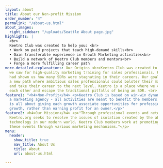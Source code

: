 ```yaml
---
layout: about
title: About our Non-profit Mission
order_number: "4"
permalink: "/about-us.html"
about_images:
  right_sidebar: "/uploads/Seattle About page.jpg"
highlights: |
  <br>
  Keetro Club was created to help you: <br>
  • Work on paid projects that teach high-demand skills<br>
  • Gain transferable experience in Growth Marketing activities<br>
  • Build a network of Keetro Club members and mentors<br>
  • Forge a more fulfilling career path
more-detailed-explanations: Our Origins <br>Keetro Club was created to fill the need
  we saw for high-quality marketing training for sales professionals. Our own experiences
  had shown us how many SDRs were stagnating in their careers. Our goal was to forge
  a new path where ambitious sales professionals could bolster their marketing credentials
  and take their career to the next level. Keetro is a place where we can learn from
  each other and escape the traditional pitfalls of being an SDR. <br>
feature1: "<h4>Non-Profit</h4> <p>Keetro Club is based on win-win dynamic. It's not
  a marketing agency - all activities are meant to benefit the members. Keetro Club
  is all about giving each growth associate opportunities for professional and personal
  growth, rather than earning profit for an owner.</p>"
feature2: <h4>Our Mission</h4> <p>"Through professional events and networking opportunities,
  Keetro.org seeks to resolve the issues of isolation created by the abundance of
  technology in our modern world. Keetro Club members work at promoting and propagating
  these events through various marketing mechanisms."</p>
menu:
  header:
    show_title: true
    nav_title: About Us
    title: About
    url: about-us.html

---
```

